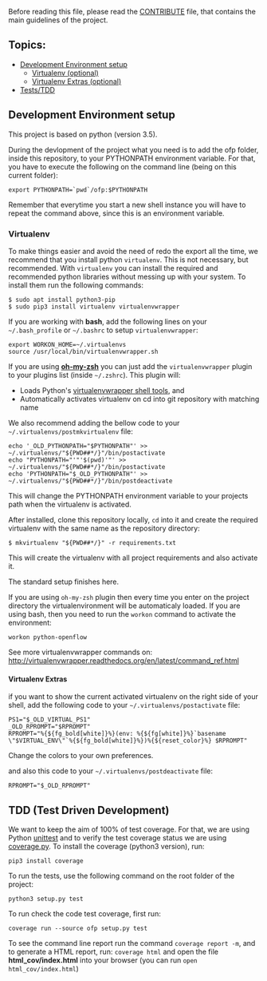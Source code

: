 Before reading this file, please read the [CONTRIBUTE](CONTRIBUTE.md) file, that
contains the main guidelines of the project.

## Topics:
  - [Development Environment setup](https://github.com/kytos/python-openflow/blob/master/HACKING.md#development-environment-setup)
    - [Virtualenv (optional)](https://github.com/kytos/python-openflow/blob/master/HACKING.md#virtualenv)
    - [Virtualenv Extras (optional)](https://github.com/kytos/python-openflow/blob/master/HACKING.md#virtualenv-extras)
  - [Tests/TDD](https://github.com/kytos/python-openflow/blob/master/HACKING.md#tdd-test-driven-development)

## Development Environment setup

This project is based on python (version 3.5).

During the devlopment of the project what you need is to add the ofp folder,
inside this repository, to your PYTHONPATH environment variable. For that,
you have to execute the following on the command line (being on this current
folder):

```shell
export PYTHONPATH=`pwd`/ofp:$PYTHONPATH
```

Remember that everytime you start a new shell instance you will have to
repeat the command above, since this is an environment variable.

### Virtualenv

To make things easier and avoid the need of redo the export all the time,
we recommend that you install python `virtualenv`. This is not necessary, but
recommended. With `virtualenv` you can install the required and recommended
python libraries without messing up with your system. To install them run
the following commands:

   ```shell
   $ sudo apt install python3-pip
   $ sudo pip3 install virtualenv virtualenvwrapper
   ```
   
If you are working with **bash**, add the following lines on your
`~/.bash_profile` or `~/.bashrc` to setup `virtualenvwrapper`:

   ```shell
   export WORKON_HOME=~/.virtualenvs
   source /usr/local/bin/virtualenvwrapper.sh
   ```

If you are using **[oh-my-zsh](https://github.com/robbyrussell/oh-my-zsh)** you
can just add the `virtualenvwrapper` plugin to your plugins list
(inside `~/.zshrc`). This plugin will:
  - Loads Python's [virtualenvwrapper shell tools](http://virtualenvwrapper.readthedocs.org/en/latest/command_ref.html), and
  - Automatically activates virtualenv on cd into git repository with matching name

We also recommend adding the bellow code to your `~/.virtualenvs/postmkvirtualenv` file:
```shell
echo '_OLD_PYTHONPATH="$PYTHONPATH"' >> ~/.virtualenvs/"${PWD##*/}"/bin/postactivate
echo "PYTHONPATH="'"'$(pwd)'"' >> ~/.virtualenvs/"${PWD##*/}"/bin/postactivate
echo 'PYTHONPATH="$_OLD_PYTHONPATH"' >> ~/.virtualenvs/"${PWD##*/}"/bin/postdeactivate
```

This will change the PYTHONPATH environment variable to your projects path when
the virtualenv is activated.

After installed, clone this repository locally, `cd` into it and create the
required virtualenv with the same name as the repository directory:

```shell
$ mkvirtualenv "${PWD##*/}" -r requirements.txt
```

This will create the virtualenv with all project requirements and also activate it.

The standard setup finishes here.

If you are using `oh-my-zsh` plugin then every time you enter on the project
directory the virtualenvironment will be automaticaly loaded. If you are using
bash, then you need to run the `workon` command to activate the environment:

```shell
workon python-openflow
```

See more virtualenvwrapper commands on:
http://virtualenvwrapper.readthedocs.org/en/latest/command_ref.html

#### Virtualenv Extras

if you want to show the current activated virtualenv on the right side of your
shell, add the following code to your `~/.virtualenvs/postactivate` file:

```shell
PS1="$_OLD_VIRTUAL_PS1"
_OLD_RPROMPT="$RPROMPT"
RPROMPT="%{${fg_bold[white]}%}(env: %{${fg[white]}%}`basename \"$VIRTUAL_ENV\"`%{${fg_bold[white]}%})%{${reset_color}%} $RPROMPT"
```

Change the colors to your own preferences.

and also this code to your `~/.virtualenvs/postdeactivate` file:

```shell
RPROMPT="$_OLD_RPROMPT"
```

## TDD (Test Driven Development)
We want to keep the aim of 100% of test coverage. For that, we are using
Python [unittest](https://docs.python.org/3.5/library/unittest.html) and
to verify the test coverage status we are using
[coverage.py](https://coverage.readthedocs.org/en/coverage-4.0.3/).
To install the coverage (python3 version), run:

```shell
pip3 install coverage
```

To run the tests, use the following command on the root folder of the project:

```shell
python3 setup.py test
```

To run check the code test coverage, first run:

```shell
coverage run --source ofp setup.py test
```

To see the command line report run the command `coverage report -m`,
and to generate a HTML report, run: `coverage html` and open the file
**html_cov/index.html** into your browser
(you can run `open html_cov/index.html`)
